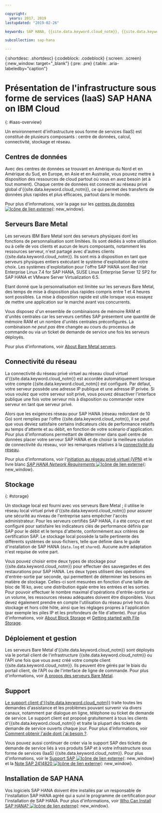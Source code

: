 ```yaml
---

copyright:
  years: 2017, 2019
lastupdated: "2019-02-26"

keywords: SAP HANA, {{site.data.keyword.cloud_notm}}, {{site.data.keywords.baremetal_short}}, data centers, VPN,

subcollection: sap-hana

---
```


{:shortdesc: .shortdesc}
{:codeblock: .codeblock}
{:screen: .screen}
{:new_window: target="_blank"}
{:pre: .pre}
{:table: .aria-labeledby="caption"}

# Présentation de l'infrastructure sous forme de services (IaaS) SAP HANA on IBM Cloud
{: #iaas-overview}

Un environnement d'infrastructure sous forme de services (IaaS) est constitué de plusieurs composants : centre de données, calcul, connectivité, stockage et réseau.

## Centres de données

Avec des centres de données se trouvant en Amérique du Nord et en Amérique du Sud, en Europe, en Asie et en Australie, vous pouvez mettre à disposition des ressources de cloud partout où vous en avez besoin (et à tout moment). Chaque centre de données est connecté au réseau privé global d'{{site.data.keyword.cloud_notm}}, ce qui permet des transferts de données plus rapides et plus efficaces, partout dans le monde.

Pour plus d'informations, voir la page sur les [centres de données ![Icône de lien externe](../../icons/launch-glyph.svg "Icône de lien externe")](https://www.ibm.com/cloud-computing/bluemix/data-centers){: new_window}.

## Serveurs Bare Metal

Les serveurs IBM Bare Metal sont des serveurs physiques dont les fonctions de personnalisation sont limitées. Ils sont dédiés à votre utilisation ou à celle de vos clients et aucun de leurs composants, notamment les ressources serveur, n'est partagé avec d'autres clients {{site.data.keyword.cloud_notm}}. Ils sont mis à disposition en tant que serveurs physiques entiers exécutant le système d'exploitation de votre choix. Les systèmes d'exploitation pour l'offre SAP HANA sont Red Hat Enterprise Linux 7.4 for SAP HANA, SUSE Linux Enterprise Server 12 SP2 for SAP HANA et VMware Server Virtualization 6.5.

Etant donné que la personnalisation est limitée sur les serveurs Bare Metal, des temps de mise à disposition plus rapides compris entre 1 et 4 heures sont possibles. La mise à disposition rapide est utile lorsque vous essayez de mettre une application sur le marché avant vos concurrents.

Vous disposez d'un ensemble de combinaisons de mémoire RAM et d'unités centrales car les serveurs certifiés SAP présentent une quantité de mémoire RAM et un nombre d'unités centrales préconfigurés. La combinaison *ne peut pas* être changée au cours du processus de commande ou via un ticket de demande de service une fois les serveurs déployés.

Pour plus d'informations, voir [About Bare Metal servers](/docs/bare-metal?topic=bare-metal-about#about).

## Connectivité du réseau

La connectivité du réseau privé virtuel au réseau cloud virtuel d'{{site.data.keyword.cloud_notm}} est accordée automatiquement lorsque votre compte {{site.data.keyword.cloud_notm}} est configuré. Par défaut, votre serveur possède une adresse IP publique et une adresse IP privée. Si vous voulez que votre serveur soit privé, vous pouvez désactiver l'interface publique une fois votre serveur mis à disposition ou commander votre serveur en tant que serveur privé.

Alors que les exigences réseau pour SAP HANA (réseau redondant de 10 Go) sont remplies par l'offre {{site.data.keyword.cloud_notm}}, il se peut que vous deviez satisfaire certains indicateurs clés de performance relatifs au temps d'attente et au débit, en fonction de votre scénario d'application. Pour plus d'informations permettant de déterminer dans quel centre de données placer votre serveur SAP HANA et de choisir la meilleure solution de connectivité du réseau, voir les remarques relatives à la [connectivité du réseau](/docs/infrastructure/sap-hana?topic=sap-hana-considerations#network_connectivity).

Pour plus d'informations, voir l'[initiation au réseau privé virtuel (VPN)](/docs/infrastructure/iaas-vpn?topic=VPN-gettingstarted-with-virtual-private-networking#gettingstarted-with-virtual-private-networking) et le livre blanc [*SAP HANA Network Requirements* ![Icône de lien externe](../../icons/launch-glyph.svg "Icône de lien externe")](https://www.sap.com/documents/2016/08/1cd2c2fb-807c-0010-82c7-eda71af511fa.html){: new_window}.

## Stockage
{: #storage}

Un stockage local est fourni avec vos serveurs Bare Metal ; il utilise le réseau local virtuel privé d'{{site.data.keyword.cloud_notm}} pour assurer une sécurité au niveau de l'entreprise sans empêcher l'accès administrateur. Pour les serveurs certifiés SAP HANA, il a été conçu et est configuré pour satisfaire les indicateurs clés de performance définis par SAP pour le débit et le temps d'attente, conformément aux critères de certification SAP. Le stockage local possède la taille pertinente des différents systèmes de sous-fichiers, telle que définie dans le guide d'installation de SAP HANA (`data.log` et `shared`). Aucune autre adaptation n'est requise de votre part.

Vous pouvez choisir entre deux types de stockage pour {{site.data.keyword.cloud_notm}} pour effectuer des sauvegardes et des restaurations pour SAP HANA. Les deux types utilisent des opérations d'entrée-sortie par seconde, qui permettent de déterminer les besoins en matière de stockage. Celles-ci sont mesurées en fonction d'une taille de bloc de 16 ko, avec une distribution égale entre les entrées et les sorties. Pour pouvoir effectuer le nombre maximal d'opérations d'entrée-sortie sur un volume, les ressources réseau adéquates doivent être disponibles. Vous devez également prendre en compte l'utilisation du réseau privé hors du stockage et hors côté hôte, ainsi que les réglages propres à l'application (par exemple les piles IP et les profondeurs de file d'attente). Pour plus d'informations, voir [About Block Storage](/docs/infrastructure/BlockStorage?topic=BlockStorage-getting-started#getting-started) et [Getting started with File Storage](/docs/infrastructure/FileStorage?topic=FileStorage-getting-started#getting-started).

## Déploiement et gestion

Les serveurs Bare Metal d'{{site.data.keyword.cloud_notm}} sont déployés via le portail client de l'infrastructure {{site.data.keyword.cloud_notm}} ou l'API une fois que vous avez créé votre compte client {{site.data.keyword.cloud_notm}}. Ils peuvent être gérés par le biais du portail client, de l'API ou de l'interface de ligne de commande. Pour plus d'informations, voir [A propos des serveurs Bare Metal](/docs/bare-metal?topic=bare-metal-about#about).

## Support

[Le support client d'{{site.data.keyword.cloud_notm}}](/docs/get-support?topic=get-support-getting-customer-support#getting-customer-support) traite toutes les demandes d'assistance et les problèmes pouvant survenir via divers canaux, notamment par dialogue en ligne, téléphone ou ticket de demande de service. Le support client est proposé gratuitement à tous les clients d'{{site.data.keyword.cloud_notm}} et traite la plupart des tickets de demande de service ouverts chaque jour. Pour plus d'informations, voir [Comment obtenir l'aide dont j'ai besoin ?](/docs/get-support?topic=get-support-getting-customer-support#getting-customer-support).

Vous pouvez aussi continuer de créer via le support SAP des tickets de demande de service liés à vos produits SAP et à votre infrastructure sous forme de services (IaaS) {{site.data.keyword.cloud_notm}}. Pour plus d'informations, voir le [Support SAP ![Icône de lien externe](../../icons/launch-glyph.svg "Icône de lien externe")](https://support.sap.com/en/index.html){: new_window} et la [Note SAP 2414820 ![Icône de lien externe](../../icons/launch-glyph.svg "Icône de lien externe")](https://launchpad.support.sap.com/#/notes/2414820){: new_window}.

## Installation de SAP HANA

Vos logiciels SAP HANA doivent être installés par un responsable de l'installation SAP HANA agréé qui a suivi le programme de certification pour l'installation de SAP HANA. Pour plus d'informations, voir [Who Can Install SAP HANA? ![Icône de lien externe](../../icons/launch-glyph.svg "Icône de lien externe")](http://www.saphanacentral.com/p/who-can-install-sap-hana.html){: new_window}.
